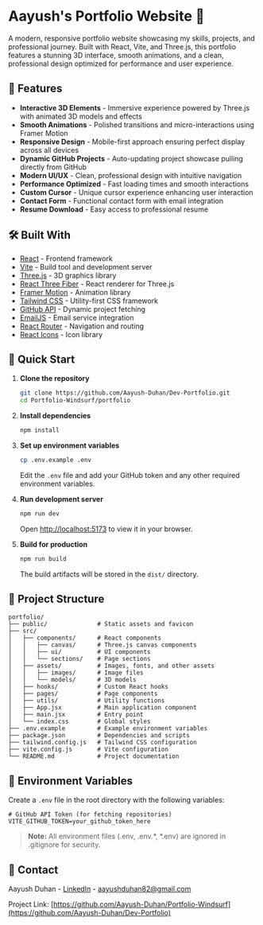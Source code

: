 # Aayush's Portfolio Website 🚀

A modern, responsive portfolio website showcasing my skills, projects, and professional journey. Built with React, Vite, and Three.js, this portfolio features a stunning 3D interface, smooth animations, and a clean, professional design optimized for performance and user experience.

## 🌟 Features

- **Interactive 3D Elements** - Immersive experience powered by Three.js with animated 3D models and effects
- **Smooth Animations** - Polished transitions and micro-interactions using Framer Motion
- **Responsive Design** - Mobile-first approach ensuring perfect display across all devices
- **Dynamic GitHub Projects** - Auto-updating project showcase pulling directly from GitHub
- **Modern UI/UX** - Clean, professional design with intuitive navigation
- **Performance Optimized** - Fast loading times and smooth interactions
- **Custom Cursor** - Unique cursor experience enhancing user interaction
- **Contact Form** - Functional contact form with email integration
- **Resume Download** - Easy access to professional resume

## 🛠️ Built With

- [React](https://reactjs.org/) - Frontend framework
- [Vite](https://vitejs.dev/) - Build tool and development server
- [Three.js](https://threejs.org/) - 3D graphics library
- [React Three Fiber](https://github.com/pmndrs/react-three-fiber) - React renderer for Three.js
- [Framer Motion](https://www.framer.com/motion/) - Animation library
- [Tailwind CSS](https://tailwindcss.com/) - Utility-first CSS framework
- [GitHub API](https://docs.github.com/en/rest) - Dynamic project fetching
- [EmailJS](https://www.emailjs.com/) - Email service integration
- [React Router](https://reactrouter.com/) - Navigation and routing
- [React Icons](https://react-icons.github.io/react-icons/) - Icon library

## 🚀 Quick Start

1. **Clone the repository**
   ```bash
   git clone https://github.com/Aayush-Duhan/Dev-Portfolio.git
   cd Portfolio-Windsurf/portfolio
   ```

2. **Install dependencies**
   ```bash
   npm install
   ```

3. **Set up environment variables**
   ```bash
   cp .env.example .env
   ```
   Edit the `.env` file and add your GitHub token and any other required environment variables.

4. **Run development server**
   ```bash
   npm run dev
   ```
   Open [http://localhost:5173](http://localhost:5173) to view it in your browser.

5. **Build for production**
   ```bash
   npm run build
   ```
   The build artifacts will be stored in the `dist/` directory.

## 📁 Project Structure

```
portfolio/
├── public/              # Static assets and favicon
├── src/
│   ├── components/      # React components
│   │   ├── canvas/      # Three.js canvas components
│   │   ├── ui/          # UI components
│   │   └── sections/    # Page sections
│   ├── assets/          # Images, fonts, and other assets
│   │   ├── images/      # Image files
│   │   └── models/      # 3D models
│   ├── hooks/           # Custom React hooks
│   ├── pages/           # Page components
│   ├── utils/           # Utility functions
│   ├── App.jsx          # Main application component
│   ├── main.jsx         # Entry point
│   └── index.css        # Global styles
├── .env.example         # Example environment variables
├── package.json         # Dependencies and scripts
├── tailwind.config.js   # Tailwind CSS configuration
├── vite.config.js       # Vite configuration
└── README.md            # Project documentation
```

## 🔑 Environment Variables

Create a `.env` file in the root directory with the following variables:

```env
# GitHub API Token (for fetching repositories)
VITE_GITHUB_TOKEN=your_github_token_here
```

> **Note:** All environment files (.env, .env.*, *.env) are ignored in .gitignore for security.

## 🤝 Contact

Aayush Duhan - [LinkedIn](https://www.linkedin.com/in/aayush-duhan-245167253/) - aayushduhan82@gmail.com

Project Link: [https://github.com/Aayush-Duhan/Portfolio-Windsurf](https://github.com/Aayush-Duhan/Dev-Portfolio)
